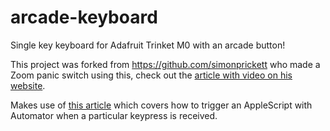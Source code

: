 # arcade-keyboard

Single key keyboard for Adafruit Trinket M0 with an arcade button!

This project was forked from https://github.com/simonprickett who made a Zoom panic switch using this, check out the [article with video on his website](https://simonprickett.dev/making-a-single-button-keyboard/).

Makes use of [this article](https://www.addictivetips.com/mac-os/run-an-applescript-with-a-keyboard-shortcut-on-macos/) which covers how to trigger an AppleScript with Automator when a particular keypress is received.

